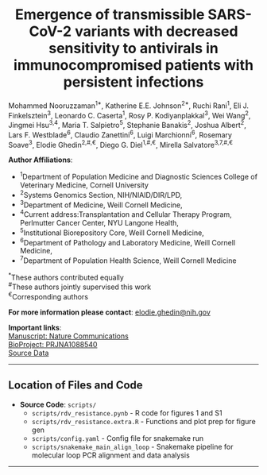 <!-- Center the main title -->
<h1 align="center">Emergence of transmissible SARS-CoV-2 variants with decreased sensitivity to antivirals in immunocompromised patients with persistent infections</h1>

Mohammed Nooruzzaman<sup>1*</sup>, Katherine E.E. Johnson<sup>2*</sup>, Ruchi Rani<sup>1</sup>, Eli J. Finkelsztein<sup>3</sup>, Leonardo C. Caserta<sup>1</sup>, Rosy P. Kodiyanplakkal<sup>3</sup>, Wei Wang<sup>2</sup>, Jingmei Hsu<sup>3,4</sup>, Maria T. Salpietro<sup>5</sup>, Stephanie Banakis<sup>2</sup>, Joshua Albert<sup>2</sup>, Lars F. Westblade<sup>6</sup>, Claudio Zanettini<sup>6</sup>, Luigi Marchionni<sup>6</sup>, Rosemary Soave<sup>3</sup>, Elodie Ghedin<sup>2,#,€</sup>, Diego G. Diel<sup>1,#,€</sup>, Mirella Salvatore<sup>3,7,#,€</sup>

**Author Affiliations**: 
- <sup>1</sup>Department of Population Medicine and Diagnostic Sciences College of Veterinary Medicine, Cornell University
- <sup>2</sup>Systems Genomics Section, NIH/NIAID/DIR/LPD, 
- <sup>3</sup>Department of Medicine, Weill Cornell Medicine, 
- <sup>4</sup>Current address:Transplantation and Cellular Therapy Program, Perlmutter Cancer Center, NYU Langone Health, 
- <sup>5</sup>Institutional Biorepository Core, Weill Cornell Medicine, 
- <sup>6</sup>Department of Pathology and Laboratory Medicine, Weill Cornell Medicine, 
- <sup>7</sup>Department of Population Health Science, Weill Cornell Medicine

<sup>*</sup>These authors contributed equally   
<sup>#</sup>These authors jointly supervised this work  
<sup>€</sup>Corresponding authors   


**For more information please contact**: [elodie.ghedin@nih.gov](mailto:main.author@example.com)

**Important links**:     
[Manuscript: Nature Communications](https://www.nature.com/articles/s41467-024-51924-3)         
[BioProject: PRJNA1088540](https://www.ncbi.nlm.nih.gov/bioproject/?term=PRJNA1088540)      
[Source Data](https://www.nature.com/articles/s41467-024-51924-3#Sec32)     

---

## Location of Files and Code

- **Source Code**: `scripts/` 
    - `scripts/rdv_resistance.pynb` - R code for figures 1 and S1
    - `scripts/rdv_resistance.extra.R` - Functions and plot prep for figure gen
    - `scripts/config.yaml` - Config file for snakemake run
    - `scripts/snakemake_main_align_loop` - Snakemake pipeline for molecular loop PCR alignment and data analysis

---

